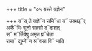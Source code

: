 +++
title = "०५ यस्ते यज्ञेन"

+++
य᳓स् ते यज्ञे᳓न समि᳓धा य᳓ उक्थइ᳓र्  
अर्के᳓भिः सूनो सहसो द᳓दाशत्  
स᳓ म᳓र्तियेषु अमृत प्र᳓चेता  
राया᳓ द्युम्ने᳓न श्र᳓वसा वि᳓ भाति